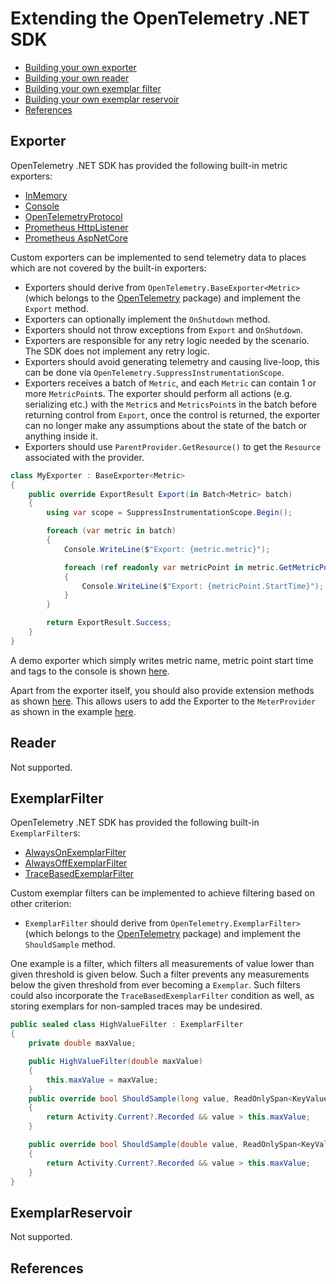 # Extending the OpenTelemetry .NET SDK

* [Building your own exporter](#exporter)
* [Building your own reader](#reader)
* [Building your own exemplar filter](#exemplarfilter)
* [Building your own exemplar reservoir](#exemplarreservoir)
* [References](#references)

## Exporter

OpenTelemetry .NET SDK has provided the following built-in metric exporters:

* [InMemory](../../../src/OpenTelemetry.Exporter.InMemory/README.md)
* [Console](../../../src/OpenTelemetry.Exporter.Console/README.md)
* [OpenTelemetryProtocol](../../../src/OpenTelemetry.Exporter.OpenTelemetryProtocol/README.md)
* [Prometheus HttpListener](../../../src/OpenTelemetry.Exporter.Prometheus.HttpListener/README.md)
* [Prometheus AspNetCore](../../../src/OpenTelemetry.Exporter.Prometheus.AspNetCore/README.md)

Custom exporters can be implemented to send telemetry data to places which are
not covered by the built-in exporters:

* Exporters should derive from `OpenTelemetry.BaseExporter<Metric>` (which
  belongs to the [OpenTelemetry](../../../src/OpenTelemetry/README.md) package)
  and implement the `Export` method.
* Exporters can optionally implement the `OnShutdown` method.
* Exporters should not throw exceptions from `Export` and
  `OnShutdown`.
* Exporters are responsible for any retry logic needed by the scenario. The SDK
  does not implement any retry logic.
* Exporters should avoid generating telemetry and causing live-loop, this can be
  done via `OpenTelemetry.SuppressInstrumentationScope`.
* Exporters receives a batch of `Metric`, and each `Metric`
  can contain 1 or more `MetricPoint`s.
  The exporter should perform all actions (e.g. serializing etc.) with
  the `Metric`s and `MetricsPoint`s in the batch before returning control from
  `Export`, once the control is returned, the exporter can no longer make any
  assumptions about the state of the batch or anything inside it.
* Exporters should use `ParentProvider.GetResource()` to get the `Resource`
  associated with the provider.

```csharp
class MyExporter : BaseExporter<Metric>
{
    public override ExportResult Export(in Batch<Metric> batch)
    {
        using var scope = SuppressInstrumentationScope.Begin();

        foreach (var metric in batch)
        {
            Console.WriteLine($"Export: {metric.metric}");

            foreach (ref readonly var metricPoint in metric.GetMetricPoints())
            {
                Console.WriteLine($"Export: {metricPoint.StartTime}");
            }
        }

        return ExportResult.Success;
    }
}
```

A demo exporter which simply writes metric name, metric point start time
and tags to the console is shown [here](./MyExporter.cs).

Apart from the exporter itself, you should also provide extension methods as
shown [here](./MyExporterExtensions.cs). This allows users to add the Exporter
to the `MeterProvider` as shown in the example [here](./Program.cs).

## Reader

Not supported.

## ExemplarFilter

OpenTelemetry .NET SDK has provided the following built-in `ExemplarFilter`s:

* [AlwaysOnExemplarFilter](../../../src/OpenTelemetry/Metrics/Exemplar/AlwaysOnExemplarFilter.cs)
* [AlwaysOffExemplarFilter](../../../src/OpenTelemetry/Metrics/Exemplar/AlwaysOffExemplarFilter.cs)
* [TraceBasedExemplarFilter](../../../src/OpenTelemetry/Metrics/Exemplar/TraceBasedExemplarFilter.cs)

Custom exemplar filters can be implemented to achieve filtering based on other criterion:

* `ExemplarFilter` should derive from `OpenTelemetry.ExemplarFilter>` (which
  belongs to the [OpenTelemetry](../../../src/OpenTelemetry/README.md) package)
  and implement the `ShouldSample` method.

One example is a filter, which filters all measurements of value lower
than given threshold is given below. Such a filter prevents any measurements
below the given threshold from ever becoming a `Exemplar`. Such filters could
also incorporate the `TraceBasedExemplarFilter` condition as well, as storing
exemplars for non-sampled traces may be undesired.

```csharp
public sealed class HighValueFilter : ExemplarFilter
{
    private double maxValue;

    public HighValueFilter(double maxValue)
    {
        this.maxValue = maxValue;
    }
    public override bool ShouldSample(long value, ReadOnlySpan<KeyValuePair<string, object>> tags)
    {
        return Activity.Current?.Recorded && value > this.maxValue;
    }

    public override bool ShouldSample(double value, ReadOnlySpan<KeyValuePair<string, object>> tags)
    {
        return Activity.Current?.Recorded && value > this.maxValue;
    }
}
```

## ExemplarReservoir

Not supported.

## References
